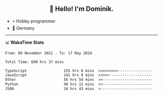 <h2 align="center">👋 Hello! I'm Dominik.</h2>

- ⚡ Hobby programmer
- 📍 Germany

---
📊 **WakaTime Stats**
<!--START_SECTION:waka-->

```txt
From: 09 November 2022 - To: 17 May 2024

Total Time: 690 hrs 37 mins

TypeScript                 255 hrs 6 mins  >>>>>>>>>----------------   36.94 %
JavaScript                 141 hrs 8 mins  >>>>>--------------------   20.44 %
Other                      56 hrs 54 mins  >>-----------------------   08.24 %
Python                     48 hrs 11 mins  >>-----------------------   06.98 %
JSON                       34 hrs 43 mins  >------------------------   05.03 %
```

<!--END_SECTION:waka-->
